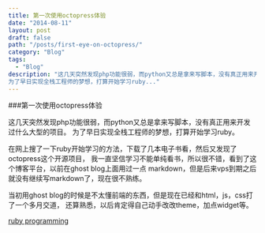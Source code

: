 ```yaml
---
title: 第一次使用octopress体验
date: "2014-08-11"
layout: post
draft: false
path: "/posts/first-eye-on-octopress/"
category: "Blog"
tags:
  - "Blog"
description: "这几天突然发现php功能很弱，而python又总是拿来写脚本，没有真正用来开发过什么大型的项目。
为了早日实现全栈工程师的梦想，打算开始学习ruby..."
---
```


###第一次使用octopress体验

这几天突然发现php功能很弱，而python又总是拿来写脚本，没有真正用来开发过什么大型的项目。
为了早日实现全栈工程师的梦想，打算开始学习ruby。

在网上搜了一下ruby开始学习的方法，下载了几本电子书看，然后又发现了octopress这个开源项目，
我一直坚信学习不能单纯看书，所以很不错，看到了这个博客平台，以前在ghost blog上面用过一点
markdown，但是后来vps到期之后就没有继续写markdown了，现在很不熟练。

当初用ghost blog的时候是不太懂前端的东西，但是现在已经和html，js，css打了一个多月交道，
还算熟悉，以后肯定得自己动手改改theme，加点widget等。

[ruby programming](http://ruby-doc.org/docs/)
